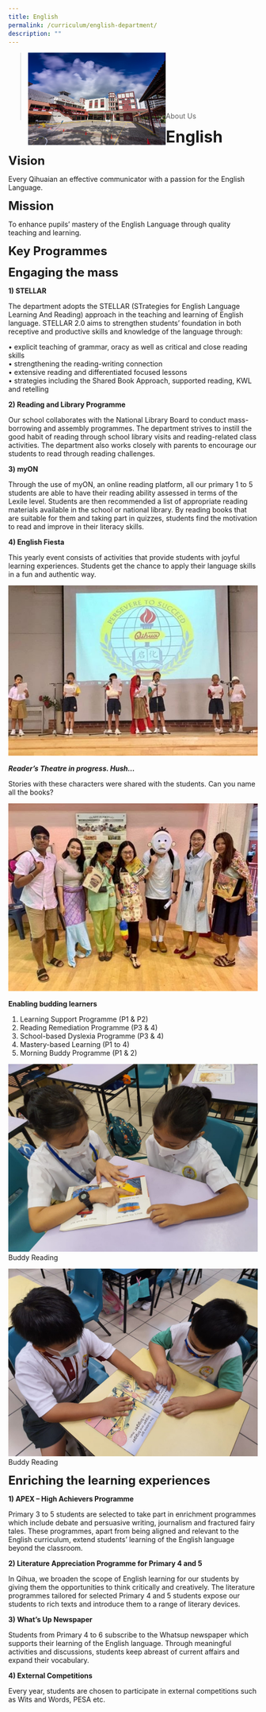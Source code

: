 ```yaml
---
title: English
permalink: /curriculum/english-department/
description: ""
---
```

><img src="/images/Picture-1-min.jpg"  
     style="width:60%"
			align="left"><br><br><br><br><br><br><br>
>About Us

**<font size=6>English</font>**

**<font size=5>Vision</font>**

Every Qihuaian an effective communicator with a passion for the English Language.

**<font size=5>Mission</font>**

To enhance pupils’ mastery of the English Language through quality teaching and learning.

**<font size=5>Key Programmes</font>**

**<font size=5>Engaging the mass</font>**


**1) STELLAR**

The department adopts the STELLAR (STrategies for English Language Learning And Reading) approach in the teaching and learning of English language. STELLAR 2.0 aims to strengthen students’ foundation in both receptive and productive skills and knowledge of the language through:

• explicit teaching of grammar, oracy as well as critical and close reading skills  
• strengthening the reading-writing connection  
• extensive reading and differentiated focused lessons  
• strategies including the Shared Book Approach, supported reading, KWL and retelling

**2) Reading and Library Programme**

Our school collaborates with the National Library Board to conduct mass-borrowing and assembly programmes. The department strives to instill the good habit of reading through school library visits and reading-related class activities. The department also works closely with parents to encourage our students to read through reading challenges.

**3) myON**

Through the use of myON, an online reading platform, all our primary 1 to 5 students are able to have their reading ability assessed in terms of the Lexile level. Students are then recommended a list of appropriate reading materials available in the school or national library. By reading books that are suitable for them and taking part in quizzes, students find the motivation to read and improve in their literacy skills.

**4) English Fiesta**

This yearly event consists of activities that provide students with joyful learning experiences. Students get the chance to apply their language skills in a fun and authentic way.

![](/images/Curriculum/EL-Fiesta-Pic-1.jpg)

**_Reader’s Theatre in progress. Hush…_**

Stories with these characters were shared with the students. Can you name all the books?

![](/images/Curriculum/EL-Fiesta-Pic-2.jpg)

**Enabling budding learners**

1) Learning Support Programme (P1 & P2)  
2) Reading Remediation Programme (P3 & 4)  
3) School-based Dyslexia Programme (P3 & 4)  
4) Mastery-based Learning (P1 to 4)  
5) Morning Buddy Programme (P1 & 2)

![](/images/Curriculum/Buddy-reading-1.jpeg)
Buddy Reading

![](/images/Curriculum/Buddy-reading-2.jpeg)
Buddy Reading

**<font size=5>Enriching the learning experiences</font>**

**1) APEX – High Achievers Programme**

Primary 3 to 5 students are selected to take part in enrichment programmes which include debate and persuasive writing, journalism and fractured fairy tales. These programmes, apart from being aligned and relevant to the English curriculum, extend students’ learning of the English language beyond the classroom.

**2) Literature Appreciation Programme for Primary 4 and 5**

In Qihua, we broaden the scope of English learning for our students by giving them the opportunities to think critically and creatively. The literature programmes tailored for selected Primary 4 and 5 students expose our students to rich texts and introduce them to a range of literary devices.

**3) What’s Up Newspaper**

Students from Primary 4 to 6 subscribe to the Whatsup newspaper which supports their learning of the English language. Through meaningful activities and discussions, students keep abreast of current affairs and expand their vocabulary.

**4) External Competitions**

Every year, students are chosen to participate in external competitions such as Wits and Words, PESA etc.